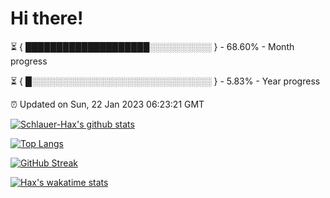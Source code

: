 # Hi there!

⏳ { ████████████████████░░░░░░░░░░ } - 68.60% - Month progress

⏳ { █░░░░░░░░░░░░░░░░░░░░░░░░░░░░░ } - 5.83% - Year progress

⏰ Updated on Sun, 22 Jan 2023 06:23:21 GMT


[![Schlauer-Hax's github stats](https://github-readme-stats.vercel.app/api?username=Schlauer-Hax&show_icons=true&theme=dark&count_private=true)](https://github.com/Schlauer-Hax)


[![Top Langs](https://github-readme-stats.vercel.app/api/top-langs/?username=Schlauer-Hax&layout=compact&theme=dark)](https://github.com/Schlauer-Hax?tab=repositories)

[![GitHub Streak](https://streak-stats.demolab.com?user=Schlauer-Hax&theme=dark)](https://git.io/streak-stats)

[![Hax's wakatime stats](https://github-readme-stats.vercel.app/api/wakatime?username=Hax&theme=dark)](https://wakatime.com/@Hax)

